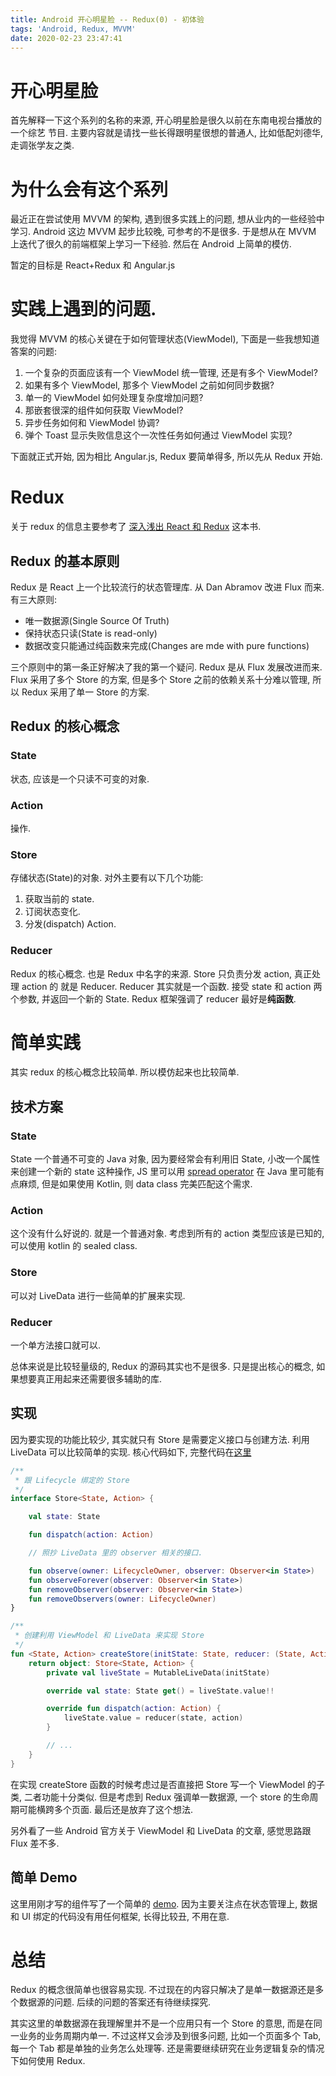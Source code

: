 ```yaml
---
title: Android 开心明星脸 -- Redux(0) - 初体验
tags: 'Android, Redux, MVVM'
date: 2020-02-23 23:47:41
---
```



# 开心明星脸
首先解释一下这个系列的名称的来源, 开心明星脸是很久以前在东南电视台播放的一个综艺
节目. 主要内容就是请找一些长得跟明星很想的普通人, 比如低配刘德华, 走调张学友之类.

# 为什么会有这个系列

最近正在尝试使用 MVVM 的架构, 遇到很多实践上的问题, 想从业内的一些经验中学习. Android 这边
MVVM 起步比较晚, 可参考的不是很多. 于是想从在 MVVM 上迭代了很久的前端框架上学习一下经验. 
然后在 Android 上简单的模仿.

暂定的目标是 React+Redux 和 Angular.js

# 实践上遇到的问题.

我觉得 MVVM 的核心关键在于如何管理状态(ViewModel), 下面是一些我想知道答案的问题:

1. 一个复杂的页面应该有一个 ViewModel 统一管理, 还是有多个 ViewModel?
2. 如果有多个 ViewModel, 那多个 ViewModel 之前如何同步数据?
3. 单一的 ViewModel 如何处理复杂度增加问题?
4. 那嵌套很深的组件如何获取 ViewModel?
5. 异步任务如何和 ViewModel 协调?
6. 弹个 Toast 显示失败信息这个一次性任务如何通过 ViewModel 实现?

下面就正式开始, 因为相比 Angular.js, Redux 要简单得多, 所以先从 Redux 开始.

# Redux

关于 redux 的信息主要参考了 [深入浅出 React 和 Redux](https://book.douban.com/subject/27033213/) 
这本书.

## Redux 的基本原则

Redux 是 React 上一个比较流行的状态管理库. 从 Dan Abramov 改进 Flux 而来. 有三大原则:

- 唯一数据源(Single Source Of Truth)
- 保持状态只读(State is read-only)
- 数据改变只能通过纯函数来完成(Changes are mde with pure functions)

三个原则中的第一条正好解决了我的第一个疑问. Redux 是从 Flux 发展改进而来. Flux 采用了多个 
Store 的方案, 但是多个 Store 之前的依赖关系十分难以管理, 所以 Redux 采用了单一 Store 
的方案.

## Redux 的核心概念

### State
状态, 应该是一个只读不可变的对象.

### Action
操作.

### Store
存储状态(State)的对象. 对外主要有以下几个功能:

1. 获取当前的 state.
2. 订阅状态变化.
3. 分发(dispatch) Action.

### Reducer
Redux 的核心概念. 也是 Redux 中名字的来源. Store 只负责分发 action, 真正处理 action 的
就是 Reducer. Reducer 其实就是一个函数. 接受 state 和 action 两个参数, 并返回一个新的 
State. Redux 框架强调了 reducer 最好是**纯函数**.

# 简单实践
其实 redux 的核心概念比较简单. 所以模仿起来也比较简单.

## 技术方案

### State
State 一个普通不可变的 Java 对象, 因为要经常会有利用旧 State, 小改一个属性来创建一个新的 state
这种操作, JS 里可以用 [spread operator](https://www.techiediaries.com/react-spread-operator-props-setstate/) 
在 Java 里可能有点麻烦, 但是如果使用 Kotlin, 则 data class 完美匹配这个需求.

### Action
这个没有什么好说的. 就是一个普通对象. 考虑到所有的 action 类型应该是已知的, 可以使用 kotlin 的
sealed class.

### Store
可以对 LiveData 进行一些简单的扩展来实现.

### Reducer
一个单方法接口就可以.

总体来说是比较轻量级的, Redux 的源码其实也不是很多. 只是提出核心的概念, 如果想要真正用起来还需要很多辅助的库. 

## 实现
因为要实现的功能比较少, 其实就只有 Store 是需要定义接口与创建方法. 利用 LiveData 可以比较简单的实现. 
核心代码如下, 完整代码在[这里](https://github.com/Guaidaodl/Android-Redux/blob/master/Andux-Base/app/src/main/java/me/guaidaodl/andux/core/Store.kt)

``` Kotlin
/**
 * 跟 Lifecycle 绑定的 Store
 */
interface Store<State, Action> {

    val state: State

    fun dispatch(action: Action)

    // 照抄 LiveData 里的 observer 相关的接口.

    fun observe(owner: LifecycleOwner, observer: Observer<in State>)
    fun observeForever(observer: Observer<in State>)
    fun removeObserver(observer: Observer<in State>)
    fun removeObservers(owner: LifecycleOwner)
}

/**
 * 创建利用 ViewModel 和 LiveData 来实现 Store
 */
fun <State, Action> createStore(initState: State, reducer: (State, Action) -> State): Store<State, Action> {
    return object: Store<State, Action> {
        private val liveState = MutableLiveData(initState)

        override val state: State get() = liveState.value!!

        override fun dispatch(action: Action) {
            liveState.value = reducer(state, action)
        }

        // ...
    }
}
```
在实现 createStore 函数的时候考虑过是否直接把 Store 写一个 ViewModel 的子类, 二者功能十分类似.
但是考虑到 Redux 强调单一数据源, 一个 store 的生命周期可能横跨多个页面. 最后还是放弃了这个想法.

另外看了一些 Android 官方关于 ViewModel 和 LiveData 的文章, 感觉思路跟 Flux 差不多.


## 简单 Demo
这里用刚才写的组件写了一个简单的 [demo](https://github.com/Guaidaodl/Android-Redux/tree/master/Andux-Base). 
因为主要关注点在状态管理上, 数据和 UI 绑定的代码没有用任何框架, 长得比较丑, 不用在意.


# 总结
Redux 的概念很简单也很容易实现. 不过现在的内容只解决了是单一数据源还是多个数据源的问题.
后续的问题的答案还有待继续探究.

其实这里的单数据源在我理解里并不是一个应用只有一个 Store 的意思, 而是在同一业务的业务周期内单一.
不过这样又会涉及到很多问题, 比如一个页面多个 Tab, 每一个 Tab 都是单独的业务怎么处理等. 
还是需要继续研究在业务逻辑复杂的情况下如何使用 Redux.


